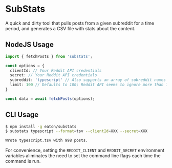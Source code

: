 # SubStats

A quick and dirty tool that pulls posts from a given subreddit for a time period, and generates a CSV file with stats about the content.

## NodeJS Usage

```typescript
import { fetchPosts } from 'substats';

const options = {
  clientId: // Your Reddit API credentials
  secret: // Your Reddit API credentials
  subreddit: 'typescript' // Also supports an array of subreddit names  
  limit: 100 // Defaults to 100; Reddit API seems to ignore more than 1k
}

const data = await fetchPosts(options);
```

## CLI Usage

```bash
$ npm install -g eaton/substats
$ substats typescript --format=tsv --clientId=XXX --secret=XXX

Wrote typescript.tsv with 998 posts. 
```

For convenience, setting the `REDDIT_CLIENT` and `REDDIT_SECRET` environment variables aliminates the need to set the command line flags each time the command is run.
